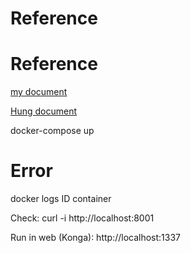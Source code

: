 # Reference

# Reference 

[my document](https://docs.google.com/document/d/1MZfjmLy_gHy21-LV1Ap8eO5ZFQKdNY3rUFLgHNoBJSM/edit)

[Hung document](https://drive.google.com/drive/folders/14F0vVKttfjLqvH4M2jejXQ3kxTVZiuDB)

docker-compose up

# Error
docker logs ID container 

Check: curl -i http://localhost:8001

Run in web (Konga): http://localhost:1337